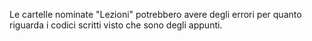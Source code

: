 Le cartelle nominate "Lezioni" potrebbero avere degli errori per quanto riguarda i codici scritti visto che sono degli appunti.
